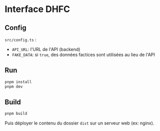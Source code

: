 # Interface DHFC

## Config

`src/config.ts` :
- `API_URL`: l'URL de l'API (backend)
- `FAKE_DATA`: si `true`, des données factices sont utilisées au lieu de l'API

## Run

```bash
pnpm install
pnpm dev
```

## Build

```bash
pnpm build
```

Puis déployer le contenu du dossier `dist` sur un serveur web (ex: nginx).
